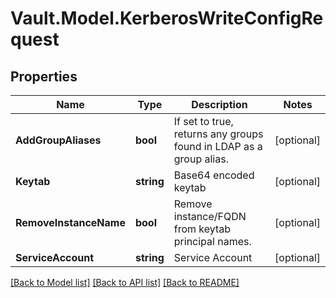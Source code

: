 # Vault.Model.KerberosWriteConfigRequest

## Properties

Name | Type | Description | Notes
------------ | ------------- | ------------- | -------------
**AddGroupAliases** | **bool** | If set to true, returns any groups found in LDAP as a group alias. | [optional] 
**Keytab** | **string** | Base64 encoded keytab | [optional] 
**RemoveInstanceName** | **bool** | Remove instance/FQDN from keytab principal names. | [optional] 
**ServiceAccount** | **string** | Service Account | [optional] 

[[Back to Model list]](../README.md#documentation-for-models) [[Back to API list]](../README.md#documentation-for-api-endpoints) [[Back to README]](../README.md)

